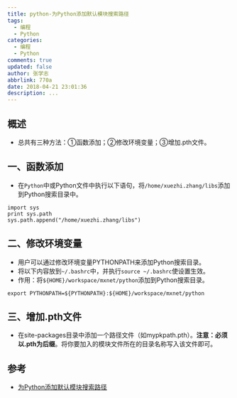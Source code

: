 ```yaml
---
title: python-为Python添加默认模块搜索路径
tags:
  - 编程
  - Python
categories:
  - 编程
  - Python
comments: true
updated: false
author: 张学志
abbrlink: 770a
date: 2018-04-21 23:01:36
description: ...
---
```




## 概述

* 总共有三种方法：①函数添加；②修改环境变量；③增加.pth文件。

## 一、函数添加

* 在`Python`中或Python文件中执行以下语句，将`/home/xuezhi.zhang/libs`添加到Python搜索目录中。

```
import sys
print sys.path
sys.path.append("/home/xuezhi.zhang/libs")
```

## 二、修改环境变量

* 用户可以通过修改环境变量PYTHONPATH来添加Python搜索目录。
* 将以下内容放到`~/.bashrc`中，并执行`source ~/.bashrc`使设置生效。
* 作用：将`${HOME}/workspace/mxnet/python`添加到Python搜索目录。

```
export PYTHONPATH=${PYTHONPATH}:${HOME}/workspace/mxnet/python
```

## 三、增加.pth文件

* 在site-packages目录中添加一个路径文件（如mypkpath.pth）。**注意：必须以.pth为后缀**。将你要加入的模块文件所在的目录名称写入该文件即可。

## 参考
* [为Python添加默认模块搜索路径](https://www.cnblogs.com/shanql/articles/5477483.html)
   

